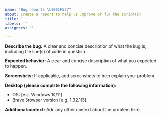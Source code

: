 ```yaml
---
name: "Bug reports \U0001F577️"
about: Create a report to help us improve or fix the script(s)
title: ''
labels: ''
assignees: ''

---
```


**Describe the bug:**
A clear and concise description of what the bug is, including the line(s) of code in question.

**Expected behavior:**
A clear and concise description of what you expected to happen.

**Screenshots:**
If applicable, add screenshots to help explain your problem.

**Desktop (please complete the following information):**
 - OS: [e.g. Windows 10/11]
 - Brave Browser version [e.g. 1.32.113]

**Additional context:**
Add any other context about the problem here.
